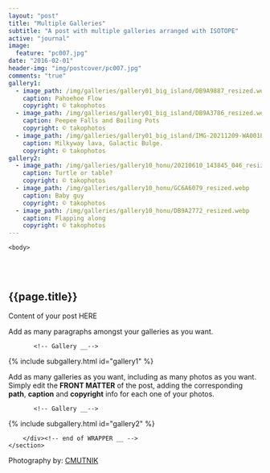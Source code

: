 ```yaml
---
layout: "post"
title: "Multiple Galleries"
subtitle: "A post with multiple galleries arranged with ISOTOPE"
active: "journal"
image:
  feature: "pc007.jpg"
date: "2016-02-01"
header-img: "img/postcover/pc007.jpg"
comments: "true"
gallery1: 
  - image_path: /img/galleries/gallery01_big_island/DB9A9887_resized.webp
    caption: Pahoehoe Flow
    copyright: © takophotos
  - image_path: /img/galleries/gallery01_big_island/DB9A3786_resized.webp
    caption: Peepee Falls and Boiling Pots
    copyright: © takophotos
  - image_path: /img/galleries/gallery01_big_island/IMG-20211209-WA0018_resized.webp
    caption: Milkyway lava, Galactic Bulge.
    copyright: © takophotos
gallery2: 
  - image_path: /img/galleries/gallery10_honu/20210610_143845_046_resized.webp
    caption: Turtle or table?
    copyright: © takophotos
  - image_path: /img/galleries/gallery10_honu/GC6A6079_resized.webp
    caption: Baby guy
    copyright: © takophotos
  - image_path: /img/galleries/gallery10_honu/DB9A2772_resized.webp
    caption: Flapping along
    copyright: © takophotos
---
```



<html class="no-js" lang="en">
<head>
	<meta content="charset=utf-8">
</head>

    <body>

<section id="content" role="main">
		<div class="wrapper">
	<br><br>
			<h2>{{page.title}}</h2>




<p> Content of your post HERE </p>

<p> Add as many paragraphs amongst your galleries as you want. </p>


           <!-- Gallery __-->
			
{% include subgallery.html id="gallery1" %}

<!-- end of GALLERY __ -->

<p> Add as many galleries as you want, including as many photos as you want. Simply edit the <b>FRONT MATTER</b> of the post, adding the corresponding <b>path</b>, <b>caption</b> and <b>copyright</b> info for each one of your photos. </p>

           <!-- Gallery __-->
			
{% include subgallery.html id="gallery2" %}

<!-- end of GALLERY __ -->

		</div><!-- end of WRAPPER __ -->
	</section>


Photography by: <a href="https://www.instagram.com/cmutnik/">CMUTNIK</a>